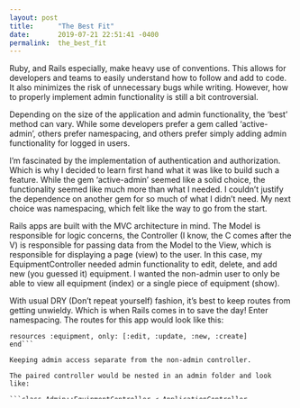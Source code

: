 ```yaml
---
layout: post
title:      "The Best Fit"
date:       2019-07-21 22:51:41 -0400
permalink:  the_best_fit
---
```


Ruby, and Rails especially, make heavy use of conventions. This allows for developers and teams to easily understand how to follow and add to code. It also minimizes the risk of unnecessary bugs while writing. However, how to properly implement admin functionality is still a bit controversial.

Depending on the size of the application and admin functionality, the ‘best’ method can vary. While some developers prefer a gem called ‘active-admin’, others prefer namespacing, and others prefer simply adding admin functionality for logged in users. 
	
I’m fascinated by the implementation of authentication and authorization. Which is why I decided to learn first hand what it was like to build such a feature. While the gem ‘active-admin’ seemed like a solid choice, the functionality seemed like much more than what I needed. I couldn’t justify the dependence on another gem for so much of what I didn’t need. My next choice was namespacing, which felt like the way to go from the start.

Rails apps are built with the MVC architecture in mind. The Model is responsible for logic concerns, the Controller (I know, the C comes after the V) is responsible for passing data from the Model to the View, which is responsible for displaying a page (view) to the user. In this case, my EquipmentController needed admin functionality to edit, delete, and add new (you guessed it) equipment. I wanted the non-admin user to only be able to view all equipment (index) or a single piece of equipment (show).

With usual DRY (Don’t repeat yourself) fashion, it’s best to keep routes from getting unwieldy. Which is when Rails comes in to save the day! Enter namespacing. The routes for this app would look like this: 
	
```namespace :admin do
resources :equipment, only: [:edit, :update, :new, :create]
end```
	
Keeping admin access separate from the non-admin controller.

The paired controller would be nested in an admin folder and look like:

```class Admin::EquipmentController < ApplicationController
def new
	  # ...
	end```
	
	The views would also be nested inside an /admin/equipment folder to keep a separation of concerns from admin and non-admin functionality. With the namespacing all set, other routing paths are provided:
	```admin_equipment_new_path
	admin_equipment_path
	#...```
	
	Allowing again for the admin to stay separate from the non-admin equipment paths.

	While implementing the namespacing way was a clean way to separate the admin functionality. It felt like the opposite of keeping my code simple and readable. While it made it very clear what was going on, it was over complicated for such a simple task. Again, the admin simply need to be able to make small changes, add, or delete an object.

	Ultimately, I landed on the simple method, adding functionality to users with the admin attribute. The admin attribute would not be permitted on user creation, preventing random admins from being created:
	
```params.require(:user).permit(:email, :name, :password, :password_confirmation)```
	
Links would only be visible if a user was an admin:
```<%= link_to 'Add Equipment', new_equipment_path unless !current_user.admin? %>```
	
	
And before every admin action, it would check again for the user being an admin to avoid the pesky manual url inputs:
	
	```before_action :is_admin?, only: [:edit, :update, :new, :create, :destroy]```
	
	Which ran this:
	
	```def is_admin?
	redirect_to equipment_index_path unless current_user.admin?
	end```
	
In the end, the simple implementation felt like the clean, developer friendly way to execute admin functionality. Which is really the goal in the end after solving a client’s or other real world problems.

I’m excited to use other methods in the future for different circumstances and see which one is the most manageable and preferred while working along side other developers.
